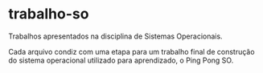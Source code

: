 # trabalho-so

Trabalhos apresentados na disciplina de Sistemas Operacionais.

Cada arquivo condiz com uma etapa para um trabalho final de construção do sistema operacional utilizado para aprendizado, o Ping Pong SO.
